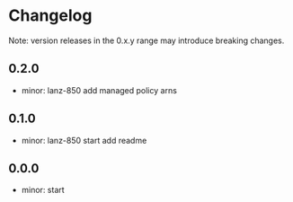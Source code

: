 # Changelog
Note: version releases in the 0.x.y range may introduce breaking changes.

## 0.2.0

- minor: lanz-850  add managed policy arns

## 0.1.0

- minor: lanz-850 start  add readme

## 0.0.0

- minor: start
